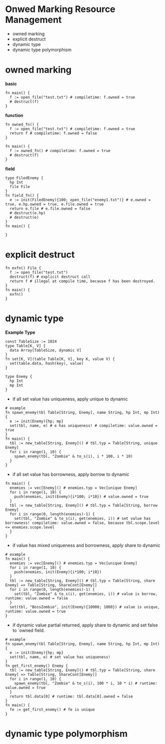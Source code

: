 
# Onwed Marking Resource Management

- owned marking
- explicit destruct
- dynamic type
- dynamic type polymorphism

# owned marking

**basic**
```
fn main() {
  f := open_file("test.txt") # compiletime: f.owned = true
  # destruct(f)
}
```

**function**
```
fn owned_fn() {
  f := open_file("test.txt") # compiletime: f.owned = true
  return f # compiletime: f.owned = false
}

fn main() {
  f := owned_fn() # compiletime: f.owned = true
  # destruct(f)
}
```

**field**
```
type FiledEnemy {
  hp Int
  file File
}
fn field_fn() {
  e := init(FiledEnemy){100; open_file("enemy1.txt")} # e.owned = true, e.hp.owned = true, e.file.owned = true
  return e.file # e.file.owned = false
  # destruct(e.hp)
  # destruct(e)
}
fn main() {
  
}
```

# explicit destruct

```
fn exfn() File {
  f := open_file("test.txt")
  destruct(f) # explicit destruct call
  return f # illegal at compile time, because f has been destroyed.
}
fn main() {
  exfn()
}
```

# dynamic type

**Example Type**

```
const TableSize := 1024
type Table[K, V] {
  data Array[TableSize, dynamic V]
}
fn set[K, V](table Table[K, V], key K, value V) {
  set(table.data, hash(key), value)
}

type Enemy {
  hp Int
  mp Int
}
```

- if all set value has uniqueness, apply unique to dynamic

```
# example
fn spawn_enemy(tbl Table[String, Enemy], name String, hp Int, mp Int) {
  e := init(Enemy){hp; mp}
  set(tbl, name, e) # e has uniqueness! # compiletime: value.owned = true
}
fn main() {
  tbl := new_table[String, Enemy]() # tbl.typ = Table[String, unique Enemy]
  for i in range(1, 10) {
    spawn_enemy(tbl, "Zombie" & to_s(i), i * 100, i * 10)
  }
}
```

- if all set value has borrowness, apply borrow to dynamic

```
fn main() {
  enemies := vec[Enemy]() # enemies.typ = Vec[unique Enemy]
  for i in range(1, 10) {
    push(enemies, init(Enemy){i*100; i*10}) # value.owned = true
  }
  tbl := new_table[String, Enemy]() # tbl.typ = Table[String, borrow Enemy]
  for i in range(0, length(enemies)-1) {
    set(tbl, "Zombie" & to_s(i), get(enemies, i)) # set value has borrowness! compiletime: value.owned = false, because tbl.scope.level <= enemies.scope.level
  }
}
```

- if value has mixed uniqueness and borrowness, apply share to dynamic

```
# example
fn main() {
  enemies := vec[Enemy]() # enemies.typ = Vec[unique Enemy]
  for i in range(1, 10) {
    push(enemies, init(Enemy){i*100; i*10})
  }
  tbl := new_table[String, Enemy]() # tbl.typ = Table[String, share Enemy] => Table[String, ShareCont[Enemy]]
  for i in range(0, length(enemies)-1) {
    set(tbl, "Zombie" & to_s(i), get(enemies, i)) # value is borrow, runtime: value.owned = false
  }
  set(tbl, "BossZombie", init(Enemy){10000; 1000}) # value is unique, runtime: value.owned = true
}
```

- if dynamic value partial returned, apply share to dynamic and set false to `owned field.

```
# example
fn spawn_enemy(tbl Table[String, Enemy], name String, hp Int, mp Int) {
  e := init(Enemy){hp; mp}
  set(tbl, name, e) # set value has uniqueness!
}
fn get_first_enemy() Enemy {
  tbl := new_table[String, Enemy]() # tbl.typ = Table[String, share Enemy] => Table[String, ShareCont[Enemy]]
  for i in range(1, 10) {
    spawn_enemy(tbl, "Zombie" & to_s(i), 100 * i, 10 * i) # runtime: value.owned = true
  }
  return tbl.data[0] # runtime: tbl.data[0].owned = false
}
fn main() {
  fe := get_first_enemy() # fe is unique
}
```

# dynamic type polymorphism

